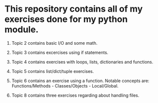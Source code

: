 <h1>This repository contains all of my exercises done for my python module.</h1>

1) Topic 2 contains basic I/O and some math.

2) Topic 3 contains excercises using if statements.

3) Topic 4 contains exercises with loops, lists, dictionaries and functions.

4) Topic 5 contains list/dict/tuple exercises.

5) Topic 6 contains an exercise using a function. Notable concepts are: Functions/Methods - Classes/Objects - Local/Global.

6) Topic 8 contains three exercises regarding about handling files. 
